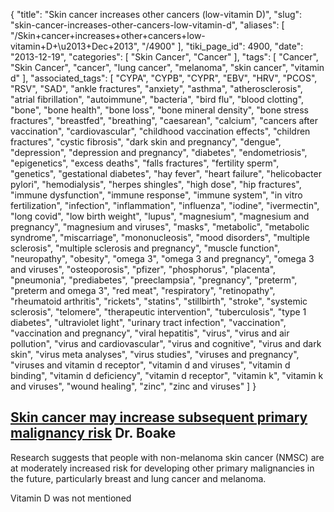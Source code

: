 {
    "title": "Skin cancer increases other cancers (low-vitamin D)",
    "slug": "skin-cancer-increases-other-cancers-low-vitamin-d",
    "aliases": [
        "/Skin+cancer+increases+other+cancers+low-vitamin+D+\u2013+Dec+2013",
        "/4900"
    ],
    "tiki_page_id": 4900,
    "date": "2013-12-19",
    "categories": [
        "Skin Cancer",
        "Cancer"
    ],
    "tags": [
        "Cancer",
        "Skin Cancer",
        "cancer",
        "lung cancer",
        "melanoma",
        "skin cancer",
        "vitamin d"
    ],
    "associated_tags": [
        "CYPA",
        "CYPB",
        "CYPR",
        "EBV",
        "HRV",
        "PCOS",
        "RSV",
        "SAD",
        "ankle fractures",
        "anxiety",
        "asthma",
        "atherosclerosis",
        "atrial fibrillation",
        "autoimmune",
        "bacteria",
        "bird flu",
        "blood clotting",
        "bone",
        "bone health",
        "bone loss",
        "bone mineral density",
        "bone stress fractures",
        "breastfed",
        "breathing",
        "caesarean",
        "calcium",
        "cancers after vaccination",
        "cardiovascular",
        "childhood vaccination effects",
        "children fractures",
        "cystic fibrosis",
        "dark skin and pregnancy",
        "dengue",
        "depression",
        "depression and pregnancy",
        "diabetes",
        "endometriosis",
        "epigenetics",
        "excess deaths",
        "falls fractures",
        "fertility sperm",
        "genetics",
        "gestational diabetes",
        "hay fever",
        "heart failure",
        "helicobacter pylori",
        "hemodialysis",
        "herpes shingles",
        "high dose",
        "hip fractures",
        "immune dysfunction",
        "immune response",
        "immune system",
        "in vitro fertilization",
        "infection",
        "inflammation",
        "influenza",
        "iodine",
        "ivermectin",
        "long covid",
        "low birth weight",
        "lupus",
        "magnesium",
        "magnesium and pregnancy",
        "magnesium and viruses",
        "masks",
        "metabolic",
        "metabolic syndrome",
        "miscarriage",
        "mononucleosis",
        "mood disorders",
        "multiple sclerosis",
        "multiple sclerosis and pregnancy",
        "muscle function",
        "neuropathy",
        "obesity",
        "omega 3",
        "omega 3 and pregnancy",
        "omega 3 and viruses",
        "osteoporosis",
        "pfizer",
        "phosphorus",
        "placenta",
        "pneumonia",
        "prediabetes",
        "preeclampsia",
        "pregnancy",
        "preterm",
        "preterm and omega 3",
        "red meat",
        "respiratory",
        "retinopathy",
        "rheumatoid arthritis",
        "rickets",
        "statins",
        "stillbirth",
        "stroke",
        "systemic sclerosis",
        "telomere",
        "therapeutic intervention",
        "tuberculosis",
        "type 1 diabetes",
        "ultraviolet light",
        "urinary tract infection",
        "vaccination",
        "vaccination and pregnancy",
        "viral hepatitis",
        "virus",
        "virus and air pollution",
        "virus and cardiovascular",
        "virus and cognitive",
        "virus and dark skin",
        "virus meta analyses",
        "virus studies",
        "viruses and pregnancy",
        "viruses and vitamin d receptor",
        "vitamin d and viruses",
        "vitamin d binding",
        "vitamin d deficiency",
        "vitamin d receptor",
        "vitamin k",
        "vitamin k and viruses",
        "wound healing",
        "zinc",
        "zinc and viruses"
    ]
}


## [Skin cancer may increase subsequent primary malignancy risk](http://drkenboake.wordpress.com/tag/vitamin-d/%20) Dr. Boake

Research suggests that people with non-melanoma skin cancer (NMSC) are at moderately increased risk for developing other primary malignancies in the future, particularly breast and lung cancer and melanoma.

Vitamin D was not mentioned